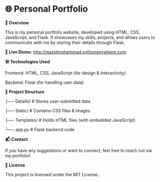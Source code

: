 # 🌐 Personal Portfolio

**📌 Overview**

This is my personal portfolio website, developed using HTML, CSS, JavaScript, and Flask. It showcases my skills, projects, and allows users to communicate with me by storing their details through Flask.

**🔗 Live Demo:** http://mazidmohammad.pythonanywhere.com

**🛠️ Technologies Used**

Frontend: HTML, CSS, JavaScript (for design & interactivity)

Backend: Flask (for handling user data)

**📂 Project Structure**

├── Details/        # Stores user-submitted data

├── Static/         # Contains CSS files & images

├── Templates/      # Holds HTML files (with embedded JavaScript)

└── app.py          # Flask backend code

**📬 Contact**

If you have any suggestions or want to connect, feel free to reach out via my portfolio!

**📜 License**

This project is licensed under the MIT License.
